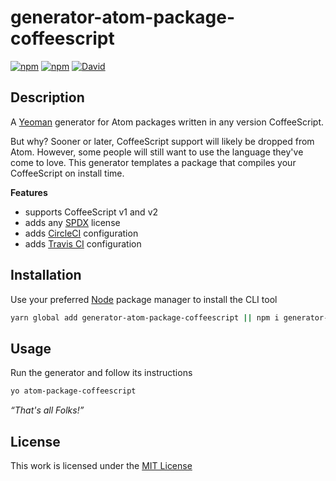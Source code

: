 # generator-atom-package-coffeescript

[![npm](https://img.shields.io/npm/l/generator-atom-package-coffeescript.svg?style=flat-square)](https://www.npmjs.org/package/generator-atom-package-coffeescript)
[![npm](https://img.shields.io/npm/v/generator-atom-package-coffeescript.svg?style=flat-square)](https://www.npmjs.org/package/generator-atom-package-coffeescript)
[![David](https://img.shields.io/david/idleberg/generator-atom-package-coffeescript.svg?style=flat-square)](https://david-dm.org/idleberg/generator-atom-package-coffeescript)

## Description

A [Yeoman](http://yeoman.io/authoring/user-interactions.html) generator for Atom packages written in any version CoffeeScript.

But why? Sooner or later, CoffeeScript support will likely be dropped from Atom. However, some people will still want to use the language they've come to love. This generator templates a package that compiles your CoffeeScript on install time.

**Features**

- supports CoffeeScript v1 and v2
- adds any [SPDX](https://spdx.org/licenses/) license
- adds [CircleCI](https://circleci.com) configuration
- adds [Travis CI](https://travis-ci.org) configuration

## Installation

Use your preferred [Node](https://nodejs.org/) package manager to install the CLI tool

```sh
yarn global add generator-atom-package-coffeescript || npm i generator-atom-package-coffeescript -g
```

## Usage

Run the generator and follow its instructions

```sh
yo atom-package-coffeescript
```

*“That's all Folks!”*

## License

This work is licensed under the [MIT License](https://opensource.org/licenses/MIT)
